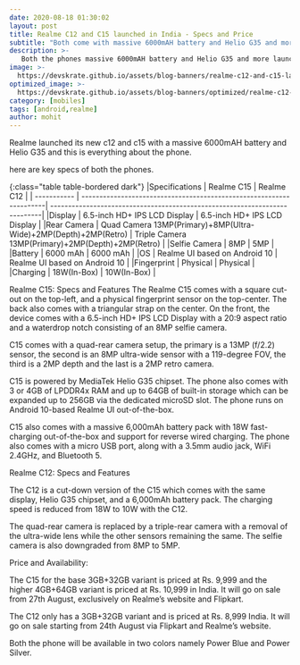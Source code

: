 ```yaml
---
date: 2020-08-18 01:30:02
layout: post
title: Realme C12 and C15 launched in India - Specs and Price
subtitle: "Both come with massive 6000mAH battery and Helio G35 and more."
description: >-
   Both the phones massive 6000mAH battery and Helio G35 and more launched in India here is everything you need to know.
image: >-
  https://devskrate.github.io/assets/blog-banners/realme-c12-and-c15-launch-in-india.jpg
optimized_image: >-
  https://devskrate.github.io/assets/blog-banners/optimized/realme-c12-and-c15-launch-in-india.webp
category: [mobiles]
tags: [android,realme]
author: mohit
---
```

Realme launched its new c12 and c15 with a massive 6000mAH battery and Helio G35 and this is everything about the phone.

here are key specs of both the phones.

{:class="table table-bordered dark"}
|Specifications    | Realme C15                                                          | Realme C12                                                                 |
| -----------      | --------------------------------------------------------------------| ---------------------------------------------------------------------------|
|Display           | 6.5-inch HD+ IPS LCD Display                                        | 6.5-inch HD+ IPS LCD Display                                               |
|Rear Camera       | Quad Camera 13MP(Primary)+8MP(Ultra-Wide)+2MP(Depth)+2MP(Retro)     | Triple Camera 13MP(Primary)+2MP(Depth)+2MP(Retro)                          |
|Selfie Camera     | 8MP                                                                 | 5MP                                                                        |
|Battery           | 6000 mAh                                                            | 6000 mAh                                                                   |
|OS                | Realme UI based on Android 10                                       | Realme UI based on Android 10                                              |
|Fingerprint       | Physical                                                            | Physical                                                                   |
|Charging          | 18W(In-Box)                                                         | 10W(In-Box)                                                                |

Realme C15: Specs and Features
The Realme C15 comes with a square cut-out on the top-left, and a physical fingerprint sensor on the top-center. The back also comes with a triangular strap on the center. On the front, the device comes with a 6.5-inch HD+ IPS LCD Display with a 20:9 aspect ratio and a waterdrop notch consisting of an 8MP selfie camera.

C15 comes with a quad-rear camera setup, the primary is a 13MP (f/2.2) sensor, the second is an 8MP ultra-wide sensor with a 119-degree FOV, the third is a 2MP depth and the last is a 2MP retro camera.

C15 is powered by MediaTek Helio G35 chipset. The phone also comes with 3 or 4GB of LPDDR4x RAM and up to 64GB of built-in storage which can be expanded up to 256GB via the dedicated microSD slot. The phone runs on Android 10-based Realme UI out-of-the-box.

C15 also comes with a massive 6,000mAh battery pack with 18W fast-charging out-of-the-box and support for reverse wired charging. The phone also comes with a micro USB port, along with a 3.5mm audio jack, WiFi 2.4GHz, and Bluetooth 5.

Realme C12: Specs and Features

The C12 is a cut-down version of the C15 which comes with the same display, Helio G35 chipset, and a 6,000mAh battery pack. The charging speed is reduced from 18W to 10W with the C12.

The quad-rear camera is replaced by a triple-rear camera with a removal of the ultra-wide lens while the other sensors remaining the same. The selfie camera is also downgraded from 8MP to 5MP.

Price and Availability:

The C15 for the base 3GB+32GB variant is priced at Rs. 9,999 and the higher 4GB+64GB variant is priced at Rs. 10,999 in India. It will go on sale from 27th August, exclusively on Realme’s website and Flipkart.

The C12 only has a 3GB+32GB variant and is priced at Rs. 8,999 India. It will go on sale starting from 24th August via Flipkart and Realme’s website.

Both the phone will be available in two colors namely Power Blue and Power Silver.

